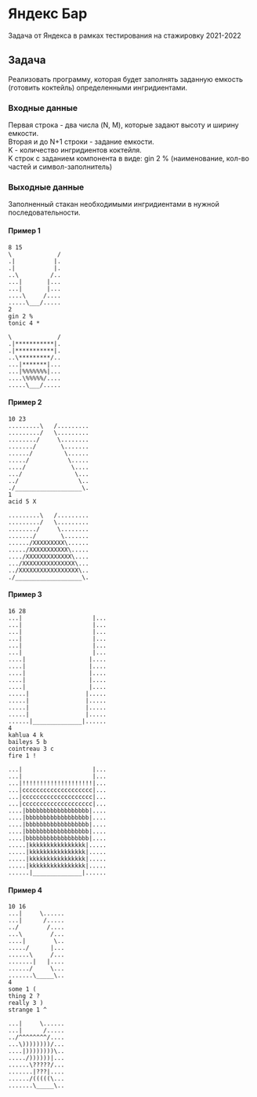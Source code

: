 # Яндекс Бар
Задача от Яндекса в рамках тестирования на стажировку 2021-2022
## Задача
Реализовать программу, которая будет заполнять заданную емкость (готовить коктейль) определенными ингридиентами.
### Входные данные
Первая строка - два числа (N, M), которые задают высоту и ширину емкости.</br>
Вторая и до N+1 строки - задание емкости.</br>
K - количество ингридиентов коктейля.</br>
K строк с заданием компонента в виде: gin 2 % (наименование, кол-во частей и символ-заполнитель)
### Выходные данные
Заполненный стакан необходимыми ингридиентами в нужной последовательности.
#### Пример 1
```
8 15
\             /
.|           |.
.|           |.
..\         /..
...|       |...
...|       |...
....\     /....
.....\___/.....
2
gin 2 %
tonic 4 *
```
```
\             /
.|***********|.
.|***********|.
..\*********/..
...|*******|...
...|%%%%%%%|...
....\%%%%%/....
.....\___/.....
```
#### Пример 2
```
10 23
.........\   /.........
........./   \.........
......../     \........
......./       \.......
....../         \......
...../           \.....
..../             \....
.../               \...
../                 \..
./___________________\.
1
acid 5 X
```
```
.........\   /.........
........./   \.........
......../     \........
......./       \.......
....../XXXXXXXXX\......
...../XXXXXXXXXXX\.....
..../XXXXXXXXXXXXX\....
.../XXXXXXXXXXXXXXX\...
../XXXXXXXXXXXXXXXXX\..
./___________________\.
```
#### Пример 3
```
16 28
...|                    |...
...|                    |...
...|                    |...
...|                    |...
...|                    |...
...|                    |...
....|                  |....
....|                  |....
....|                  |....
....|                  |....
....|                  |....
.....|                |.....
.....|                |.....
.....|                |.....
.....|                |.....
......|______________|......
4
kahlua 4 k
baileys 5 b
cointreau 3 c
fire 1 !
```
```
...|                    |...
...|                    |...
...|!!!!!!!!!!!!!!!!!!!!|...
...|cccccccccccccccccccc|...
...|cccccccccccccccccccc|...
...|cccccccccccccccccccc|...
....|bbbbbbbbbbbbbbbbbb|....
....|bbbbbbbbbbbbbbbbbb|....
....|bbbbbbbbbbbbbbbbbb|....
....|bbbbbbbbbbbbbbbbbb|....
....|bbbbbbbbbbbbbbbbbb|....
.....|kkkkkkkkkkkkkkkk|.....
.....|kkkkkkkkkkkkkkkk|.....
.....|kkkkkkkkkkkkkkkk|.....
.....|kkkkkkkkkkkkkkkk|.....
......|______________|......
```
#### Пример 4
```
10 16
...|     \......
...|      /.....
../        /....
...\        /...
....|        \..
...../      |...
......\     /...
.......|   |....
....../     \...
.......\_____\..
4
some 1 (
thing 2 ?
really 3 )
strange 1 ^
```
```
...|     \......
...|      /.....
../^^^^^^^^/....
...\))))))))/...
....|))))))))\..
...../))))))|...
......\?????/...
.......|???|....
....../(((((\...
.......\_____\..
```